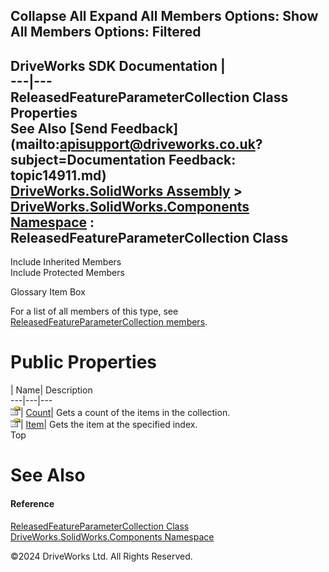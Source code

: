        

 Collapse All Expand All  Members Options: Show All  Members Options: Filtered   
---  
DriveWorks SDK Documentation  |   
---|---  
ReleasedFeatureParameterCollection Class Properties   
See Also [Send Feedback](mailto:apisupport@driveworks.co.uk?subject=Documentation Feedback: topic14911.md)  
[DriveWorks.SolidWorks Assembly](topic13342.md) > [DriveWorks.SolidWorks.Components Namespace](topic13925.md) : ReleasedFeatureParameterCollection Class  
---  
  
Include Inherited Members    
Include Protected Members    


Glossary Item Box

For a list of all members of this type, see [ReleasedFeatureParameterCollection members](topic14912.md).

# Public Properties

| Name| Description  
---|---|---  
![Public Property](dotnetimages/publicProperty.gif)| [Count](topic14923.md)| Gets a count of the items in the collection.   
![Public Property](dotnetimages/publicProperty.gif)| [Item](topic14924.md)| Gets the item at the specified index.   
Top

# See Also

#### Reference

[ReleasedFeatureParameterCollection Class](topic14911.md)   
[DriveWorks.SolidWorks.Components Namespace](topic13925.md)

©2024 DriveWorks Ltd. All Rights Reserved.
